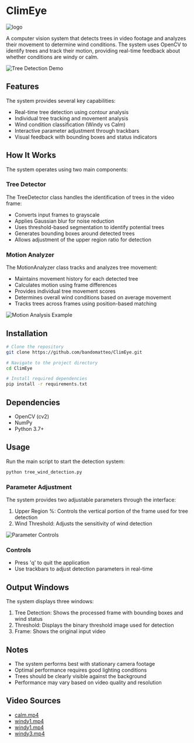 # ClimEye
![logo](https://i.ibb.co/B5xs3ygP/Risorsa-14x.png)

A computer vision system that detects trees in video footage and analyzes their movement to determine wind conditions. The system uses OpenCV to identify trees and track their motion, providing real-time feedback about whether conditions are windy or calm.

![Tree Detection Demo](https://media2.giphy.com/media/v1.Y2lkPTc5MGI3NjExY2h6NnZ0c2dhbW9oMnMwNGxid2NqamprcXB1bjN2NHVqNmludG5maCZlcD12MV9pbnRlcm5hbF9naWZfYnlfaWQmY3Q9Zw/BXXUjDn1CCLqoxrNSm/giphy.gif)

## Features

The system provides several key capabilities:

- Real-time tree detection using contour analysis
- Individual tree tracking and movement analysis
- Wind condition classification (Windy vs Calm)
- Interactive parameter adjustment through trackbars
- Visual feedback with bounding boxes and status indicators

## How It Works

The system operates using two main components:

### Tree Detector

The TreeDetector class handles the identification of trees in the video frame:

- Converts input frames to grayscale
- Applies Gaussian blur for noise reduction
- Uses threshold-based segmentation to identify potential trees
- Generates bounding boxes around detected trees
- Allows adjustment of the upper region ratio for detection

### Motion Analyzer

The MotionAnalyzer class tracks and analyzes tree movement:

- Maintains movement history for each detected tree
- Calculates motion using frame differences
- Provides individual tree movement scores
- Determines overall wind conditions based on average movement
- Tracks trees across frames using position-based matching

![Motion Analysis Example](https://media1.giphy.com/media/v1.Y2lkPTc5MGI3NjExMGMzbzY5NTV5eGh3NzJjcGlzajU0YXp5bmZ2Nm0zaXNhYzlrNWtjdiZlcD12MV9pbnRlcm5hbF9naWZfYnlfaWQmY3Q9Zw/MXRWsfNnQJilkQxddQ/giphy.gif)

## Installation

```bash
# Clone the repository
git clone https://github.com/bandomatteo/ClimEye.git

# Navigate to the project directory
cd ClimEye

# Install required dependencies
pip install -r requirements.txt
```

## Dependencies

- OpenCV (cv2)
- NumPy
- Python 3.7+

## Usage

Run the main script to start the detection system:

```bash
python tree_wind_detection.py
```

### Parameter Adjustment

The system provides two adjustable parameters through the interface:

1. Upper Region %: Controls the vertical portion of the frame used for tree detection
2. Wind Threshold: Adjusts the sensitivity of wind detection

![Parameter Controls](https://i.ibb.co/x8GC9DwC/image.png)

### Controls

- Press 'q' to quit the application
- Use trackbars to adjust detection parameters in real-time

## Output Windows

The system displays three windows:

1. Tree Detection: Shows the processed frame with bounding boxes and wind status
2. Threshold: Displays the binary threshold image used for detection
3. Frame: Shows the original input video


## Notes

- The system performs best with stationary camera footage
- Optimal performance requires good lighting conditions
- Trees should be clearly visible against the background
- Performance may vary based on video quality and resolution

## Video Sources
- [calm.mp4](https://www.youtube.com/)
- [windy1.mp4](https://stock.adobe.com/it/video)
- [windy1.mp4](https://stock.adobe.com/it/video)
- [windy3.mp4](https://www.storyblocks.com/)

